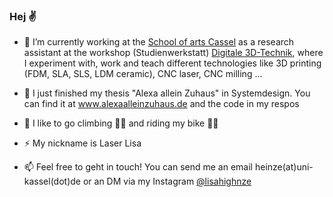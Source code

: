 ### Hej ✌️

- 🔭 I’m currently working at the [School of arts Cassel](https://kunsthochschulekassel.de/willkommen.html) as a research assistant at the workshop (Studienwerkstatt) [Digitale 3D-Technik](https://d3dt.uber.space/), where I experiment with, work and teach different technologies like 3D printing (FDM, SLA, SLS, LDM ceramic), CNC laser, CNC milling ... 

- 🤖 I just finished my thesis "Alexa allein Zuhaus" in Systemdesign. You can find it at www.alexaalleinzuhaus.de and the code in my respos

- 🍃 I like to go climbing 🧗‍♀️ and riding my bike 🚴‍♀️

- ⚡ My nickname is Laser Lisa

- 📫 Feel free to geht in touch! You can send me an email heinze(at)uni-kassel(dot)de or an DM via my Instagram [@lisahighnze](https://www.instagram.com/lisahighnze/)



<!--
**highnze/highnze** is a ✨ _special_ ✨ repository because its `README.md` (this file) appears on your GitHub profile.

Here are some ideas to get you started:

- 🔭 I’m currently working on ...
- 🌱 I’m currently learning ...
- 👯 I’m looking to collaborate on ...
- 🤔 I’m looking for help with ...
- 💬 Ask me about ...
- 📫 How to reach me: ...
- 😄 Pronouns: ...
- ⚡ Fun fact: ...
-->

